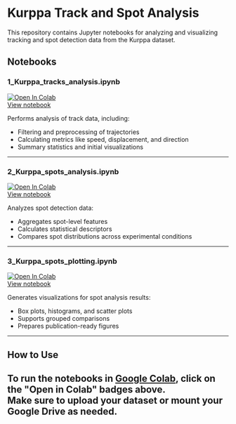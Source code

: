 # Kurppa Track and Spot Analysis

This repository contains Jupyter notebooks for analyzing and visualizing tracking and spot detection data from the Kurppa dataset.

## Notebooks

### 1_Kurppa_tracks_analysis.ipynb 
[![Open In Colab](https://colab.research.google.com/assets/colab-badge.svg)](https://colab.research.google.com/github/CellMigrationLab/FUCCI/blob/main/FUCCI_analysis/1_Kurppa_tracks_analysis.ipynb)  
[View notebook](https://colab.research.google.com/github/CellMigrationLab/FUCCI/blob/main/FUCCI_analysis/1_Kurppa_tracks_analysis.ipynb)

Performs analysis of track data, including:
- Filtering and preprocessing of trajectories
- Calculating metrics like speed, displacement, and direction
- Summary statistics and initial visualizations

---

### 2_Kurppa_spots_analysis.ipynb  
[![Open In Colab](https://colab.research.google.com/assets/colab-badge.svg)](https://colab.research.google.com/github/CellMigrationLab/FUCCI/blob/main/FUCCI_analysis/2_Kurppa_spots_analysis.ipynb)  
[View notebook](https://colab.research.google.com/github/CellMigrationLab/FUCCI/blob/main/FUCCI_analysis/2_Kurppa_spots_analysis.ipynb)

Analyzes spot detection data:
- Aggregates spot-level features
- Calculates statistical descriptors
- Compares spot distributions across experimental conditions

---

### 3_Kurppa_spots_plotting.ipynb  
[![Open In Colab](https://colab.research.google.com/assets/colab-badge.svg)](https://colab.research.google.com/github/CellMigrationLab/FUCCI/blob/main/FUCCI_analysis/3_Kurppa_spots_plotting.ipynb)  
[View notebook](https://colab.research.google.com/github/CellMigrationLab/FUCCI/blob/main/FUCCI_analysis/3_Kurppa_spots_plotting.ipynb)

Generates visualizations for spot analysis results:
- Box plots, histograms, and scatter plots
- Supports grouped comparisons
- Prepares publication-ready figures

---

## How to Use

To run the notebooks in [Google Colab](https://colab.research.google.com/), click on the **"Open in Colab"** badges above.  
Make sure to upload your dataset or mount your Google Drive as needed.
---
